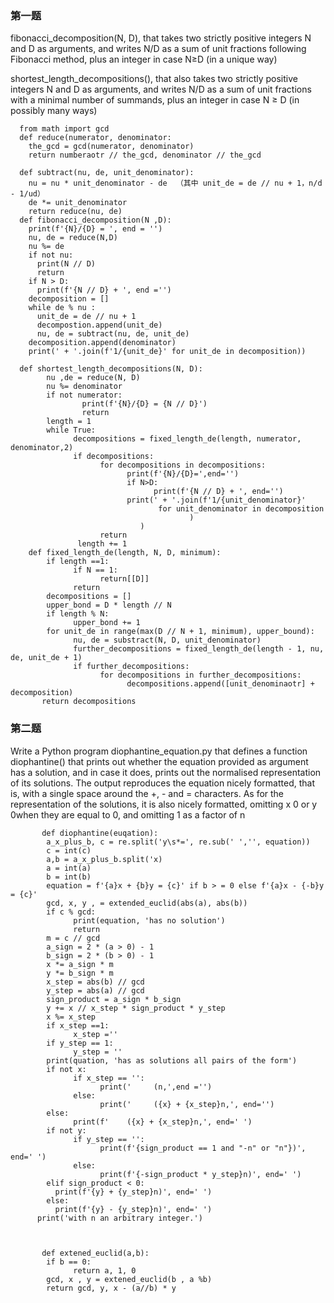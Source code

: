 ### 第一题
fibonacci_decomposition(N, D), that takes two strictly positive integers N and D as arguments, and writes N/D as a sum of unit fractions 
following Fibonacci method, plus an integer in case N≥D (in a unique way)

shortest_length_decompositions(), that also takes two strictly positive integers N and D as arguments, and writes N/D 
as a sum of unit fractions with a minimal number of summands, plus an integer in case N ≥ D (in possibly many ways)



      from math import gcd
      def reduce(numerator, denominator:
        the_gcd = gcd(numerator, denominator)
        return numberaotr // the_gcd, denominator // the_gcd
      
      def subtract(nu, de, unit_denominator):
        nu = nu * unit_denominator - de  （其中 unit_de = de // nu + 1，n/d - 1/ud）
        de *= unit_denominator
        return reduce(nu, de)
      def fibonacci_decomposition(N ,D):
        print(f'{N}/{D} = ', end = '')
        nu, de = reduce(N,D)
        nu %= de
        if not nu:
          print(N // D)
          return
        if N > D:
          print(f'{N // D} + ', end ='')
        decomposition = []
        while de % nu :
          unit_de = de // nu + 1
          decompostion.append(unit_de)
          nu, de = subtract(nu, de, unit_de)
        decomposition.append(denominator)
        print(' + '.join(f'1/{unit_de}' for unit_de in decomposition))
      
      def shortest_length_decompositions(N, D):
            nu ,de = reduce(N, D)
            nu %= denominator
            if not numerator:
                    print(f'{N}/{D} = {N // D}')
                    return
            length = 1
            while True:
                  decompositions = fixed_length_de(length, numerator,                                                   denominator,2)
                  if decompositions:
                        for decompositions in decompositions:
                              print(f'{N}/{D}=',end='')
                              if N>D:
                                    print(f'{N // D} + ', end='')
                              print(' + '.join(f'1/{unit_denominator}'
                                     for unit_denominator in decomposition
                                            )
                                 )
                        return
                   length += 1
        def fixed_length_de(length, N, D, minimum):
            if length ==1:
                  if N == 1:
                        return[[D]]
                  return
            decompositions = []
            upper_bond = D * length // N
            if length % N:
                  upper_bond += 1
            for unit_de in range(max(D // N + 1, minimum), upper_bound):
                  nu, de = substract(N, D, unit_denominator)
                  further_decompositions = fixed_length_de(length - 1, nu, de, unit_de + 1)
                  if further_decompositions:
                        for decompositions in further_decompositions:
                              decompositions.append([unit_denominaotr] +                                    decomposition)
           return decompositions

### 第二题
Write a Python program diophantine_equation.py that defines a function diophantine() that prints out whether the equation provided as argument has a solution, and in case it does, prints out the normalised representation of its solutions. The output reproduces the equation nicely formatted, that is, with a single space around the +, - and = characters. As for the representation of the solutions, it is also nicely formatted, omitting x 0 or y 0when they are equal to 0, and omitting 1 as a factor of n

           def diophantine(euqation):
            a_x_plus_b, c = re.split('y\s*=', re.sub(' ','', equation))
            c = int(c)
            a,b = a_x_plus_b.split('x)
            a = int(a)
            b = int(b)
            equation = f'{a}x + {b}y = {c}' if b > = 0 else f'{a}x - {-b}y = {c}'
            gcd, x, y , = extended_euclid(abs(a), abs(b))
            if c % gcd:
                  print(equation, 'has no solution')
                  return
            m = c // gcd
            a_sign = 2 * (a > 0) - 1
            b_sign = 2 * (b > 0) - 1
            x *= a_sign * m
            y *= b_sign * m
            x_step = abs(b) // gcd
            y_step = abs(a) // gcd
            sign_product = a_sign * b_sign
            y += x // x_step * sign_product * y_step
            x %= x_step
            if x_step ==1:
                  x_step =''
            if y_step == 1:
                  y_step = ''
            print(quation, 'has as solutions all pairs of the form')
            if not x:
                  if x_step == '':
                        print('     (n,',end ='')
                  else:
                        print('     ({x} + {x_step}n,', end='')
            else:
                  print(f'    ({x} + {x_step}n,', end=' ')
            if not y:
                  if y_step == '':
                        print(f'{sign_product == 1 and "-n" or "n"})', end=' ')
                  else:
                        print(f'{-sign_product * y_step}n)', end=' ')
            elif sign_product < 0:
              print(f'{y} + {y_step}n)', end=' ')
            else:
              print(f'{y} - {y_step}n)', end=' ')
          print('with n an arbitrary integer.')
                        
             
           
           def extened_euclid(a,b):
            if b == 0:
                  return a, 1, 0
            gcd, x , y = extened_euclid(b , a %b)
            return gcd, y, x - (a//b) * y
